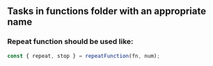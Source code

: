 ## Tasks in functions folder with an appropriate name

### Repeat function should be used like:

```JavaScript
const { repeat, stop } = repeatFunction(fn, num);
```
